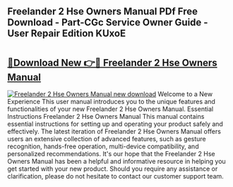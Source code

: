 ## Freelander 2 Hse Owners Manual PDf Free Download - Part-CGc Service Owner Guide - User Repair Edition KUxoE

# <h2><a href="http://bc70988.oget.top/?id=Freelander+2+Hse+Owners+Manual">🔗Download New 👉🔴 Freelander 2 Hse Owners Manual</a></h2>

[![Freelander 2 Hse Owners Manual new download](https://i.imgur.com/5g1atiW.png)](http://bc70988.oget.top/?id=Freelander+2+Hse+Owners+Manual)
Welcome to a New Experience This user manual introduces you to the unique features and functionalities of your new Freelander 2 Hse Owners Manual. Essential Instructions Freelander 2 Hse Owners Manual This manual contains essential instructions for setting up and operating your product safely and effectively. The latest iteration of Freelander 2 Hse Owners Manual offers users an extensive collection of advanced features, such as gesture recognition, hands-free operation, multi-device compatibility, and personalized recommendations. It's our hope that the Freelander 2 Hse Owners Manual has been a helpful and informative resource in helping you get started with your new product. Should you require any assistance or clarification, please do not hesitate to contact our customer support team.
